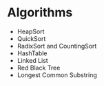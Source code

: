 # Algorithms

* HeapSort
* QuickSort
* RadixSort and CountingSort
* HashTable
* Linked List
* Red Black Tree
* Longest Common Substring

